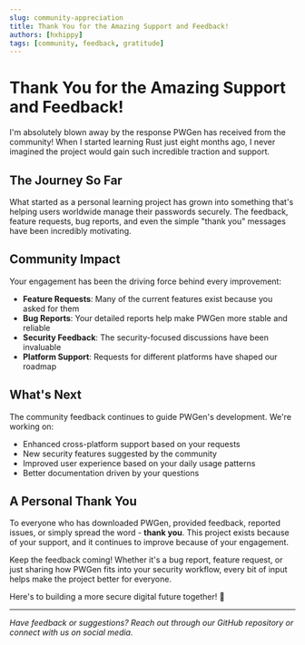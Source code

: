 ```yaml
---
slug: community-appreciation
title: Thank You for the Amazing Support and Feedback!
authors: [hxhippy]
tags: [community, feedback, gratitude]
---
```


# Thank You for the Amazing Support and Feedback!

I'm absolutely blown away by the response PWGen has received from the community! When I started learning Rust just eight months ago, I never imagined the project would gain such incredible traction and support.

## The Journey So Far

What started as a personal learning project has grown into something that's helping users worldwide manage their passwords securely. The feedback, feature requests, bug reports, and even the simple "thank you" messages have been incredibly motivating.

## Community Impact

Your engagement has been the driving force behind every improvement:

- **Feature Requests**: Many of the current features exist because you asked for them
- **Bug Reports**: Your detailed reports help make PWGen more stable and reliable
- **Security Feedback**: The security-focused discussions have been invaluable
- **Platform Support**: Requests for different platforms have shaped our roadmap

## What's Next

The community feedback continues to guide PWGen's development. We're working on:

- Enhanced cross-platform support based on your requests
- New security features suggested by the community
- Improved user experience based on your daily usage patterns
- Better documentation driven by your questions

## A Personal Thank You

To everyone who has downloaded PWGen, provided feedback, reported issues, or simply spread the word - **thank you**. This project exists because of your support, and it continues to improve because of your engagement.

Keep the feedback coming! Whether it's a bug report, feature request, or just sharing how PWGen fits into your security workflow, every bit of input helps make the project better for everyone.

Here's to building a more secure digital future together! 🔐

---

*Have feedback or suggestions? Reach out through our GitHub repository or connect with us on social media.*